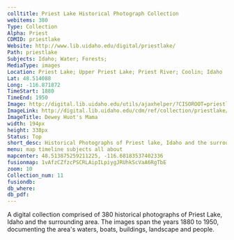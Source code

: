 ```yaml
---
colltitle: Priest Lake Historical Photograph Collection 
webitems: 380
Type: Collection
Alpha: Priest
CDMID: priestlake
Website: http://www.lib.uidaho.edu/digital/priestlake/
Path: priestlake
Subjects: Idaho; Water; Forests;
MediaType: images
Location: Priest Lake; Upper Priest Lake; Priest River; Coolin; Idaho
Lat: 48.514088
Long: -116.871872
TimeStart: 1880
TimeEnd: 1950
Image: http://digital.lib.uidaho.edu/utils/ajaxhelper/?CISOROOT=priestlake&CISOPTR=370&action=2&DMSCALE=50.00000&DMWIDTH=600&DMHEIGHT=600&DMX=0&DMY=0&DMTEXT=&DMROTATE=0
ImageLink: http://digital.lib.uidaho.edu/cdm/ref/collection/priestlake/id/370
ImageTitle: Dewey Huot's Mama
width: 194px
height: 338px
Status: Top
short_desc: Historical Photographs of Priest lake, Idaho and the surrounding area, 1880 - 1950
menu: map timeline subjects all about
mapcenter: 48.513875259211225, -116.68183537402336
fusionmap: 1vAfzCZfzcPSCRLAipILpiygJRUhkScVaA6RgTbE
zoom: 10
Collection_num: 11
fusiondb: 
db_where: 
db_pdf: 
---
```

 A digital collection comprised of 380 historical photographs of Priest Lake, Idaho and the surrounding area. The images span the years 1880 to 1950, documenting the area's waters, boats, buildings, landscape and people. 